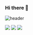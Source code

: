 ### Hi there 👋

![header](https://capsule-render.vercel.app/api?type=waving&color=auto&height=210&text=WannyWanny&animation=fadeIn&fontAlignY=35)

<a href="https://github.com/WannyWanny" target="_blank"><img src="https://img.shields.io/badge/GitHub-181717?style=flat-square&logo=GITHUB&logoColor=white"/></a>
<a href="https://www.linkedin.com/in/%EC%99%84%ED%9D%AC-%EC%9D%B4-670823234/" target="_blank"><img src="https://img.shields.io/badge/LinkedIn-0A66C2?style=flat-square&logo=LINKEDIN&logoColor=white"/></a>
<a href="[1. 연결하고싶은 사이트 url]" target="_blank"><img src="https://img.shields.io/badge/[2. 등록하려는 이름]-[3. #을 뺀 나머지 색깔코드]?style=flat-square&logo=[4. 로고명(아이콘명)]&logoColor=white"/></a>
